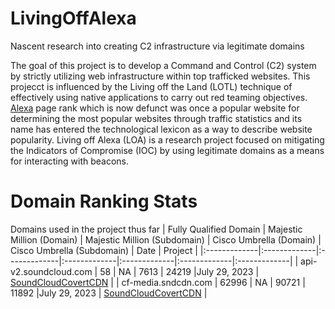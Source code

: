 # LivingOffAlexa
Nascent research into creating C2 infrastructure via legitimate domains

The goal of this project is to develop a Command and Control (C2) system by strictly utilizing web infrastructure within top trafficked websites.  This projecct is influenced by the Living off the Land (LOTL) technique of effectively using native applications to carry out red teaming objectives.  [Alexa](https://en.wikipedia.org/wiki/Alexa_Internet) page rank which is now defunct was once a popular website for determining the most popular websites through traffic statistics and its name has entered the technological lexicon as a way to describe website popularity.  Living off Alexa (LOA) is a research project focused on mitigating the Indicators of Compromise (IOC) by using legitimate domains as a means for interacting with beacons.  

# Domain Ranking Stats
Domains used in the project thus far
| Fully Qualified Domain    | Majestic Million (Domain) | Majestic Million (Subdomain) |  Cisco Umbrella (Domain)  | Cisco Umbrella (Subdomain) | Date | Project | 
|:-------------|:-------------|:-------------|:-------------|:-------------|:-------------|:-------------|
| api-v2.soundcloud.com | 58    | NA | 7613 | 24219 |July 29, 2023 | [SoundCloudCovertCDN](https://github.com/reevesrs24/LivingOffAlexa/tree/main/SoundCloudCovertCDN) |
| cf-media.sndcdn.com   | 62996 | NA | 90721 | 11892 |July 29, 2023 | [SoundCloudCovertCDN](https://github.com/reevesrs24/LivingOffAlexa/tree/main/SoundCloudCovertCDN) |
